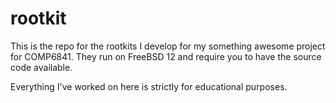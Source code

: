 # rootkit

This is the repo for the rootkits I develop for my something awesome project for COMP6841. 
They run on FreeBSD 12 and require you to have the source code available. 

Everything I've worked on here is strictly for educational purposes. 

